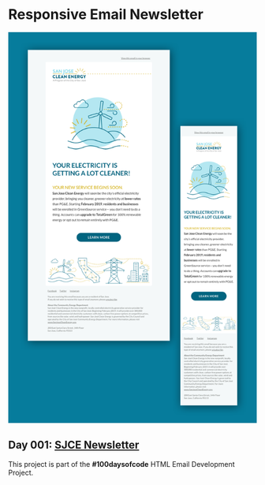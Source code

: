 # Responsive Email Newsletter

![Email template screenshot](screenshots/screenshot.png)

<h2>Day 001: 
<a href="https://venuslangmuir.github.io/san-jose-clean-energy/">SJCE Newsletter</a></h2>

This project is part of the __#100daysofcode__ HTML Email Development Project.
